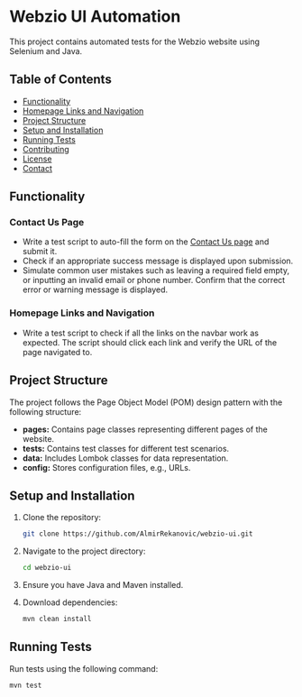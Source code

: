 # Webzio UI Automation

This project contains automated tests for the Webzio website using Selenium and Java.

## Table of Contents

- [Functionality](#functionality)
- [Homepage Links and Navigation](#homepage-links-and-navigation)
- [Project Structure](#project-structure)
- [Setup and Installation](#setup-and-installation)
- [Running Tests](#running-tests)
- [Contributing](#contributing)
- [License](#license)
- [Contact](#contact)

## Functionality

### Contact Us Page

- Write a test script to auto-fill the form on the [Contact Us page](https://webz.io/tte/contact-us) and submit it.
- Check if an appropriate success message is displayed upon submission.
- Simulate common user mistakes such as leaving a required field empty, or inputting an invalid email or phone number. Confirm that the correct error or warning message is displayed.

### Homepage Links and Navigation

- Write a test script to check if all the links on the navbar work as expected. The script should click each link and verify the URL of the page navigated to.

## Project Structure

The project follows the Page Object Model (POM) design pattern with the following structure:

- **pages:** Contains page classes representing different pages of the website.
- **tests:** Contains test classes for different test scenarios.
- **data:** Includes Lombok classes for data representation.
- **config:** Stores configuration files, e.g., URLs.

## Setup and Installation

1. Clone the repository:

    ```bash
    git clone https://github.com/AlmirRekanovic/webzio-ui.git
    ```

2. Navigate to the project directory:

    ```bash
    cd webzio-ui
    ```

3. Ensure you have Java and Maven installed.

4. Download dependencies:

    ```bash
    mvn clean install
    ```

## Running Tests

Run tests using the following command:

```bash
mvn test
